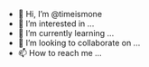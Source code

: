 - 👋 Hi, I’m @timeismone
- 👀 I’m interested in ...
- 🌱 I’m currently learning ...
- 💞️ I’m looking to collaborate on ...
- 📫 How to reach me ...

<!---
timeismone/timeismone is a ✨ special ✨ repository because its `README.md` (this file) appears on your GitHub profile.
You can click the Preview link to take a look at your changes.
--->
